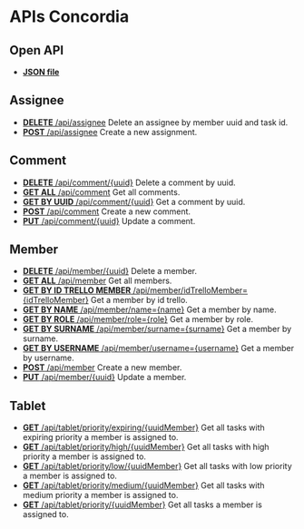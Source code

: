 # APIs Concordia

## Open API
- [**JSON file**](../../../../../main/resources/openAPI/open-api.json)

## Assignee

- [**DELETE** /api/assignee](assignee/assignee.api-deleteByUuidMemberIdTask.md) Delete an assignee by member uuid and task id.
- [**POST** /api/assignee](assignee/assignee.api-post.md) Create a new assignment.


## Comment

- [**DELETE** /api/comment/{uuid}](comment/comment.api-delete.md) Delete a comment by uuid.
- [**GET ALL** /api/comment](comment/comment.api-get-all.md) Get all comments.
- [**GET BY UUID** /api/comment/{uuid}](comment/comment.api-getByUuid.md) Get a comment by uuid.
- [**POST** /api/comment](comment/comment.api-post.md) Create a new comment.
- [**PUT** /api/comment/{uuid}](comment/comment.api-put.md) Update a comment.


## Member

- [**DELETE** /api/member/{uuid}](member/member.api-delete.md) Delete a member.
- [**GET ALL** /api/member](member/member.api-get-all.md) Get all members.
- [**GET BY ID TRELLO MEMBER** /api/member/idTrelloMember={idTrelloMember}](member/member.api-getByIdTrelloMember.md) Get a member by id trello.
- [**GET BY NAME** /api/member/name={name}](member/member.api-getByName.md) Get a member by name.
- [**GET BY ROLE** /api/member/role={role}](member/member.api-getByRole.md) Get a member by role.
- [**GET BY SURNAME** /api/member/surname={surname}](member/member.api-getBySurname.md) Get a member by surname.
- [**GET BY USERNAME** /api/member/username={username}](member/member.api-getByUsername.md) Get a member by username.
- [**POST** /api/member](member/member.api-post.md) Create a new member.
- [**PUT** /api/member/{uuid}](member/member.api-put.md) Update a member.


## Tablet

- [**GET** /api/tablet/priority/expiring/{uuidMember}](tablet/tablet.api-get-tasks-EXPIRING-priority-given-uuidMember.md) Get all tasks with expiring priority a member is assigned to.
- [**GET** /api/tablet/priority/high/{uuidMember}](tablet/tablet.api-get-tasks-HIGH-priority-given-uuidMember.md) Get all tasks with high priority a member is assigned to.
- [**GET** /api/tablet/priority/low/{uuidMember}](tablet/tablet.api-get-tasks-LOW-priority-given-uuidMember.md) Get all tasks with low priority a member is assigned to.
- [**GET** /api/tablet/priority/medium/{uuidMember}](tablet/tablet.api-get-tasks-MEDIUM-priority-given-uuidMember.md) Get all tasks with medium priority a member is assigned to.
- [**GET** /api/tablet/priority/{uuidMember}](tablet/tablet.api-getTasksByUuidMember.md) Get all tasks a member is assigned to.